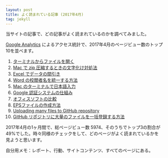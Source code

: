 ```yaml
---
layout: post
title: よく読まれている記事 (2017年4月)
tag: jekyll
---
```

当サイトの記事で、どの記事がよく読まれているのかを調べてみました。

[Google Analytics](https://www.google.com/intl/ja_jp/analytics/) によるアクセス統計で、2017年4月のページビュー数のトップ10を並べます。
	
1. [ターミナルからファイルを開く](/2015/10/27/open-command/)
2. [Mac で zip 圧縮するときの文字化け対処法](/2016/03/25/MacZip/)
3. [Excel でデータの間引き](/2015/10/11/excel-mabiki/)
4. [Word の校閲者名を統一する方法](/2015/10/20/word-author/)
5. [Mac のターミナルで日本語入力](/2015/11/23/mac-terminal-japanese/)
6. [Google 認証システムの仕組み](/2016/03/26/GoogleAuthenticator/)
7. [オフィスソフトの比較](/2015/11/12/office-soft/)
8. [EPSファイルの作成方法](/2015/10/18/eps-fig/)
9. [Uploading many files to GitHub repository](/2016/06/06/github-many-files/)
10. [GitHub リポジトリに大量のファイルを一括登録する方法](/2016/06/03/github-many-files/)

2017年4月の1ヶ月間で、総ページビュー数 5974、そのうちでトップ3の割合が49%でした。時々同様のチェックをして、どのページがよく読まれているかを見ようと思います。

自分用メモ：レポート、行動、サイトコンテンツ、すべてのページにある。

